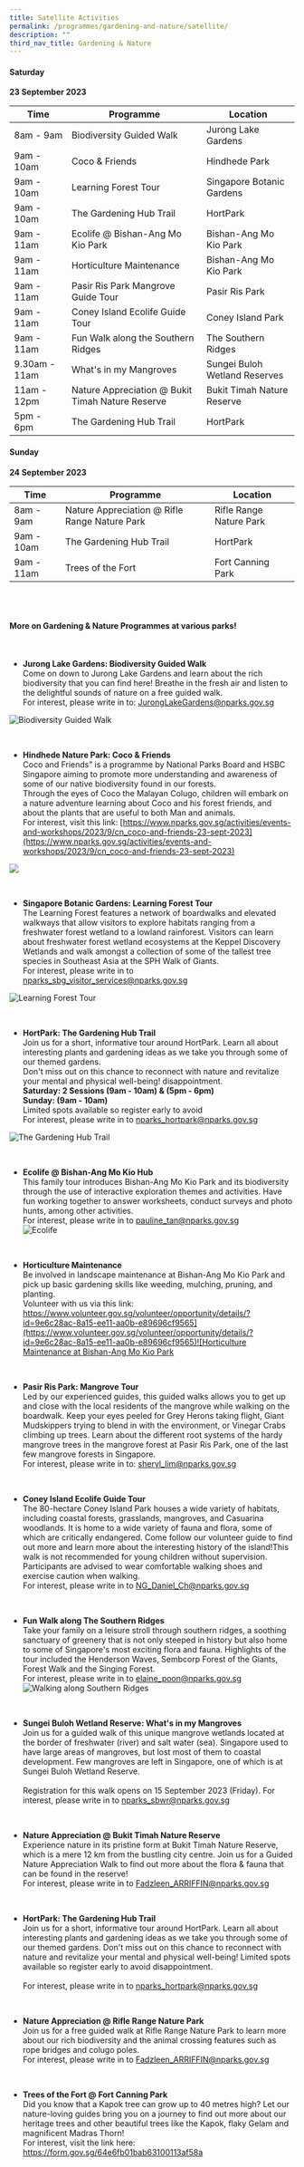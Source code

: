 ```yaml
---
title: Satellite Activities
permalink: /programmes/gardening-and-nature/satellite/
description: ""
third_nav_title: Gardening & Nature
---
```

#### Saturday <br>
**23 September 2023**

| Time | Programme | Location |
| -------- | -------- | -------- |
| 8am - 9am | Biodiversity Guided Walk | Jurong Lake Gardens |
| 9am - 10am | Coco &amp; Friends | Hindhede Park |
| 9am - 10am | Learning Forest Tour | Singapore Botanic Gardens |
| 9am - 10am | The Gardening Hub Trail | HortPark |
| 9am - 11am | Ecolife @ Bishan-Ang Mo Kio Park | Bishan-Ang Mo Kio Park |
| 9am - 11am | Horticulture Maintenance | Bishan-Ang Mo Kio Park |
| 9am - 11am | Pasir Ris Park Mangrove Guide Tour | Pasir Ris Park|
| 9am - 11am | Coney Island Ecolife Guide Tour | Coney Island Park |
|9am - 11am | Fun Walk along the Southern Ridges | The Southern Ridges |
| 9.30am - 11am | What's in my Mangroves | Sungei Buloh Wetland Reserves |
| 11am - 12pm | Nature Appreciation @ Bukit Timah Nature Reserve | Bukit Timah Nature Reserve |
| 5pm - 6pm | The Gardening Hub Trail | HortPark |




#### Sunday <br>
**24 September 2023**


| Time | Programme | Location |
| -------- | -------- | -------- |
| 8am - 9am | Nature Appreciation @ Rifle Range Nature Park | Rifle Range Nature Park |
| 9am - 10am | The Gardening Hub Trail | HortPark |
| 9am - 11am | Trees of the Fort| Fort Canning Park |

<br>
<br>

#### More on Gardening &amp; Nature Programmes at various parks!

<br>

* **Jurong Lake Gardens: Biodiversity Guided Walk**<br> Come on down to Jurong Lake Gardens and learn about the rich biodiversity that you can find here! Breathe in the fresh air and listen to the delightful sounds of nature on a free guided walk. <br>
For interest, please write in to: 
[JurongLakeGardens@nparks.gov.sg](JurongLakeGardens@nparks.gov.sg)

![Biodiversity Guided Walk](/images/biodiversity%20guided%20walk.jpeg)

<br>

* **Hindhede Nature Park: Coco &amp; Friends**<br> Coco and Friends” is a programme by National Parks Board and HSBC Singapore aiming to promote more understanding and awareness of some of our native biodiversity found in our forests. <br> Through the eyes of Coco the Malayan Colugo, children will embark on a nature adventure learning about Coco and his forest friends, and about the plants that are useful to both Man and animals.<br> For interest, visit this link: [https://www.nparks.gov.sg/activities/events-and-workshops/2023/9/cn_coco-and-friends-23-sept-2023](https://www.nparks.gov.sg/activities/events-and-workshops/2023/9/cn_coco-and-friends-23-sept-2023)

![](/images/coco%20&amp;%20friends.png)

<br>


* **Singapore Botanic Gardens: Learning Forest Tour**<br>The Learning Forest features a network of boardwalks and elevated walkways that allow visitors to explore habitats ranging from a freshwater forest wetland to a lowland rainforest. Visitors can learn about freshwater forest wetland ecosystems at the Keppel Discovery Wetlands and walk amongst a collection of some of the tallest tree species in Southeast Asia at the SPH Walk of Giants. <br> For interest, please write in to
[nparks_sbg_visitor_services@nparks.gov.sg](nparks_sbg_visitor_services@nparks.gov.sg)

![Learning Forest Tour](/images/learning%20forest%20tour%2002.jpeg)

<br>

* **HortPark: The Gardening Hub Trail**<br>Join us for a short, informative tour around HortPark. Learn all about interesting plants and gardening ideas as we take you through some of our themed gardens. <br> Don't miss out on this chance to reconnect with nature and revitalize your mental and physical well-being! disappointment. <br> **Saturday: 2 Sessions (9am - 10am) &amp; (5pm - 6pm)** <br> **Sunday: (9am - 10am)** <br> Limited spots available so register early to avoid 
<br> For interest, please write in to
[nparks_hortpark@nparks.gov.sg](nparks_hortpark@nparks.gov.sg)

![The Gardening Hub Trail](/images/the%20gardening%20hub%20trail.png)

<br>

* **Ecolife @ Bishan-Ang Mo Kio Hub**<br>This family tour introduces Bishan-Ang Mo Kio Park and its biodiversity through the use of interactive exploration themes and activities. Have fun working together to answer worksheets, conduct surveys and photo hunts, among other activities. <br> For interest, please write in to [pauline_tan@nparks.gov.sg](pauline_tan@nparks.gov.sg) <br>
![Ecolife](/images/ecolife%202.jpg)

<br>

* **Horticulture Maintenance**<br> Be involved in landscape maintenance at Bishan-Ang Mo Kio Park and pick up basic gardening skills like weeding, mulching, pruning, and planting. <br> Volunteer with us via this link: [https://www.volunteer.gov.sg/volunteer/opportunity/details/?id=9e6c28ac-8a15-ee11-aa0b-e89696cf9565](https://www.volunteer.gov.sg/volunteer/opportunity/details/?id=9e6c28ac-8a15-ee11-aa0b-e89696cf9565)![Horticulture Maintenance at Bishan-Ang Mo Kio Park](/images/horticulture%20maintenance%20-%20bamkp.PNG)


<br>

* **Pasir Ris Park: Mangrove Tour**<br>Led by our experienced guides, this guided walks allows you to get up and close with the local residents of the mangrove while walking on the boardwalk. Keep your eyes peeled for Grey Herons taking flight, Giant Mudskippers trying to blend in with the environment, or Vinegar Crabs climbing up trees. Learn about the different root systems of the hardy mangrove trees in the mangrove forest at Pasir Ris Park, one of the last few mangrove forests in Singapore. <br> For interest, please write in to:
[sheryl_lim@nparks.gov.sg](sheryl_lim@nparks.gov.sg)
<br>

* **Coney Island Ecolife Guide Tour**<br>The 80-hectare Coney Island Park houses a wide variety of habitats, including coastal forests, grasslands, mangroves, and Casuarina woodlands. It is home to a wide variety of fauna and flora, some of which are critically endangered. Come follow our volunteer guide to find out more and learn more about the interesting history of the island!This walk is not recommended for young children without supervision. Participants are advised to wear comfortable walking shoes and exercise caution when walking. <br> For interest, please write in to [NG_Daniel_Ch@nparks.gov.sg](NG_Daniel_Ch@nparks.gov.sg)

<br>

* **Fun Walk along The Southern Ridges**<br>Take your family on a leisure stroll through southern ridges, a soothing sanctuary of greenery that is not only steeped in history but also home to some of Singapore's most exciting flora and fauna. Highlights of the tour included the Henderson Waves, Sembcorp Forest of the Giants, Forest Walk and the Singing Forest. <br> For interest, please write in to [elaine_poon@nparks.gov.sg](elaine_poon@nparks.gov.sg)<br> ![Walking along Southern Ridges](/images/bird%20watching%20along%20the%20southern%20ridges%20cropped.jpg)

<br>

* **Sungei Buloh Wetland Reserve: What's in my Mangroves**<br>Join us for a guided walk of this unique mangrove wetlands located at the border of freshwater (river) and salt water (sea). Singapore used to have large areas of mangroves, but lost most of them to coastal development. Few mangroves are left in Singapore, one of which is at Sungei Buloh Wetland Reserve. <br><br> Registration for this walk opens on 15 September 2023 (Friday). For interest, please write in to [nparks_sbwr@nparks.gov.sg](nparks_sbwr@nparks.gov.sg)

<br>

* **Nature Appreciation @ Bukit Timah Nature Reserve**<br> Experience nature in its pristine form at Bukit Timah Nature Reserve, which is a mere 12 km from the bustling city centre. Join us for a Guided Nature Appreciation Walk to find out more about the flora &amp; fauna that can be found in the reserve! <br> For interest, please write in to [Fadzleen_ARRIFFIN@nparks.gov.sg](Fadzleen_ARRIFFIN@nparks.gov.sg)
<br>

* **HortPark: The Gardening Hub Trail**<br> Join us for a short, informative tour around HortPark. Learn all about interesting plants and gardening ideas as we take you through some of our themed gardens. Don't miss out on this chance to reconnect with nature and revitalize your mental and physical well-being! Limited spots available so register early to avoid disappointment. <br> <br> For interest, please write in to [nparks_hortpark@nparks.gov.sg](nparks_hortpark@nparks.gov.sg)
<br>

* **Nature Appreciation @ Rifle Range Nature Park**<br>Join us for a free guided walk at Rifle Range Nature Park to learn more about our rich biodiversity and the animal crossing features such as rope bridges and colugo poles. <br> For interest, please write in to [Fadzleen_ARRIFFIN@nparks.gov.sg](Fadzleen_ARRIFFIN@nparks.gov.sg)

<br>

* **Trees of the Fort @ Fort Canning Park**<br>Did you know that a Kapok tree can grow up to 40 metres high? Let our nature-loving guides bring you on a journey to find out more about our heritage trees and other beautiful trees like the Kapok, flaky Gelam and magnificent Madras Thorn! <br> For interest, visit the link here: [https://form.gov.sg/64e6fb01bab63100113af58a ](https://form.gov.sg/64e6fb01bab63100113af58a )
<br>

<br>

<br>
<br>